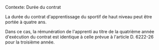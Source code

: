 Contexte: Durée du contrat

La durée du contrat d'apprentissage du sportif de haut niveau peut être portée à quatre ans.

Dans ce cas, la rémunération de l'apprenti au titre de la quatrième année d'exécution du contrat est identique à celle prévue à l'article D. 6222-26 pour la troisième année.